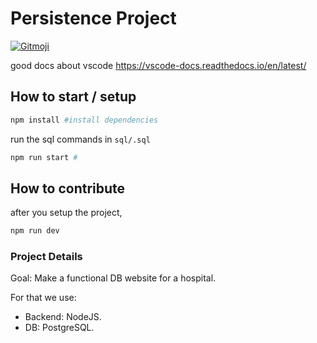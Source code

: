 # Persistence Project

<a href="https://gitmoji.dev">
  <img src="https://img.shields.io/badge/gitmoji-%20😜%20😍-FFDD67.svg?style=flat-square" alt="Gitmoji">
</a>

good docs about vscode https://vscode-docs.readthedocs.io/en/latest/

## How to start / setup


```bash
npm install #install dependencies
```
run the sql commands in `sql/.sql`

```bash
npm run start #
```

## How to contribute

after you setup the project,
```bash
npm run dev
```

### Project Details
Goal: Make a functional DB website for a hospital.

For that we use:
-   Backend: NodeJS.
-   DB: PostgreSQL.

